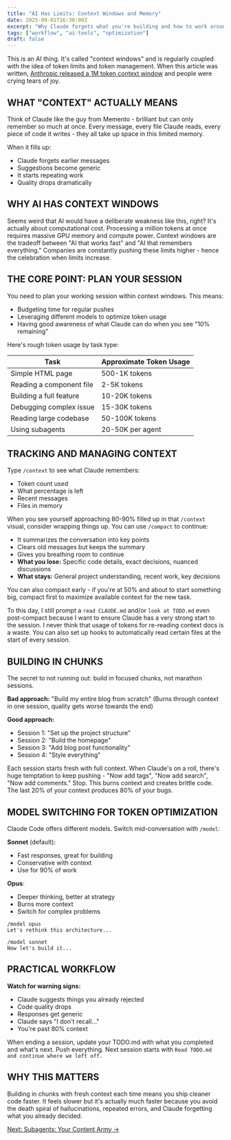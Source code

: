 ```yaml
---
title: "AI Has Limits: Context Windows and Memory"
date: 2025-09-01T16:30:00Z
excerpt: "Why Claude forgets what you're building and how to work around the limits."
tags: ["workflow", "ai-tools", "optimization"]
draft: false
---
```


This is an AI thing. It's called "context windows" and is regularly coupled with the idea of token limits and token management. When this article was written, [Anthropic released a 1M token context window](https://www.anthropic.com/news/1m-context) and people were crying tears of joy.

## WHAT "CONTEXT" ACTUALLY MEANS

Think of Claude like the guy from Memento - brilliant but can only remember so much at once. Every message, every file Claude reads, every piece of code it writes - they all take up space in this limited memory.

When it fills up:
- Claude forgets earlier messages
- Suggestions become generic
- It starts repeating work
- Quality drops dramatically

## WHY AI HAS CONTEXT WINDOWS

Seems weird that AI would have a deliberate weakness like this, right? It's actually about computational cost. Processing a million tokens at once requires massive GPU memory and compute power. Context windows are the tradeoff between "AI that works fast" and "AI that remembers everything." Companies are constantly pushing these limits higher - hence the celebration when limits increase.

## THE CORE POINT: PLAN YOUR SESSION

You need to plan your working session within context windows. This means:
- Budgeting time for regular pushes
- Leveraging different models to optimize token usage
- Having good awareness of what Claude can do when you see "10% remaining"

Here's rough token usage by task type:

| Task | Approximate Token Usage |
|------|------------------------|
| Simple HTML page | 500-1K tokens |
| Reading a component file | 2-5K tokens |
| Building a full feature | 10-20K tokens |
| Debugging complex issue | 15-30K tokens |
| Reading large codebase | 50-100K tokens |
| Using subagents | 20-50K per agent |

## TRACKING AND MANAGING CONTEXT

Type `/context` to see what Claude remembers:
- Token count used
- What percentage is left
- Recent messages
- Files in memory

When you see yourself approaching 80-90% filled up in that `/context` visual, consider wrapping things up. You can use `/compact` to continue:
- It summarizes the conversation into key points
- Clears old messages but keeps the summary
- Gives you breathing room to continue
- **What you lose:** Specific code details, exact decisions, nuanced discussions
- **What stays:** General project understanding, recent work, key decisions

You can also compact early - if you're at 50% and about to start something big, compact first to maximize available context for the new task.

To this day, I still prompt a `read CLAUDE.md` and/or `look at TODO.md` even post-compact because I want to ensure Claude has a very strong start to the session. I never think that usage of tokens for re-reading context docs is a waste. You can also set up hooks to automatically read certain files at the start of every session.

## BUILDING IN CHUNKS

The secret to not running out: build in focused chunks, not marathon sessions.

**Bad approach:**
"Build my entire blog from scratch"
(Burns through context in one session, quality gets worse towards the end)

**Good approach:**
- Session 1: "Set up the project structure"
- Session 2: "Build the homepage"
- Session 3: "Add blog post functionality"
- Session 4: "Style everything"

Each session starts fresh with full context. When Claude's on a roll, there's huge temptation to keep pushing - "Now add tags", "Now add search", "Now add comments." Stop. This burns context and creates brittle code. The last 20% of your context produces 80% of your bugs.

## MODEL SWITCHING FOR TOKEN OPTIMIZATION

Claude Code offers different models. Switch mid-conversation with `/model`:

**Sonnet** (default):
- Fast responses, great for building
- Conservative with context
- Use for 90% of work

**Opus**:
- Deeper thinking, better at strategy
- Burns more context
- Switch for complex problems

```
/model opus
Let's rethink this architecture...

/model sonnet  
Now let's build it...
```

## PRACTICAL WORKFLOW

**Watch for warning signs:**
- Claude suggests things you already rejected
- Code quality drops
- Responses get generic
- Claude says "I don't recall..."
- You're past 80% context

When ending a session, update your TODO.md with what you completed and what's next. Push everything. Next session starts with `Read TODO.md and continue where we left off.`

## WHY THIS MATTERS

Building in chunks with fresh context each time means you ship cleaner code faster. It feels slower but it's actually much faster because you avoid the death spiral of hallucinations, repeated errors, and Claude forgetting what you already decided.

[Next: Subagents: Your Content Army →](/posts/subagents-your-content-army)